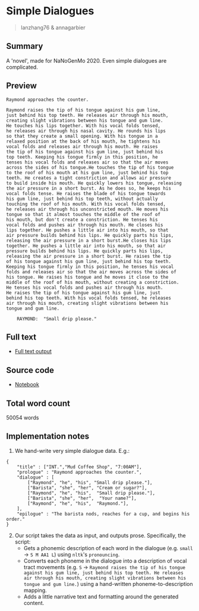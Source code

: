 # Simple Dialogues

> lanzhang76 & annagarbier


## Summary
A 'novel', made for NaNoGenMo 2020. Even simple dialogues are complicated.


## Preview

```
Raymond approaches the counter.

Raymond raises the tip of his tongue against his gum line,
just behind his top teeth. He releases air through his mouth,
creating slight vibrations between his tongue and gum line.
He touches his lips together. With his vocal folds tensed,
he releases air through his nasal cavity. He rounds his lips
so that they create a small opening. With his tongue in a
relaxed position at the back of his mouth, he tightens his
vocal folds and releases air through his mouth. He raises
the tip of his tongue against his gum line, just behind his
top teeth. Keeping his tongue firmly in this position, he
tenses his vocal folds and releases air so that the air moves
across the sides of his tongue.He touches the tip of his tongue
to the roof of his mouth at his gum line, just behind his top
teeth. He creates a tight constriction and allows air pressure
to build inside his mouth. He quickly lowers his tongue, releasing
the air pressure in a short burst. As he does so, he keeps his
vocal folds tense. He raises the blade of his tongue towards
his gum line, just behind his top teeth, without actually
touching the roof of his mouth. With his vocal folds tensed,
he releases air through his unconstricted mouth. He moves his
tongue so that it almost touches the middle of the roof of
his mouth, but don't create a constriction. He tenses his
vocal folds and pushes air through his mouth. He closes his
lips together. He pushes a little air into his mouth, so that
air pressure builds behind his lips. He quickly parts his lips,
releasing the air pressure in a short burst.He closes his lips
together. He pushes a little air into his mouth, so that air
pressure builds behind his lips. He quickly parts his lips,
releasing the air pressure in a short burst. He raises the tip
of his tongue against his gum line, just behind his top teeth.
Keeping his tongue firmly in this position, he tenses his vocal
folds and releases air so that the air moves across the sides of
his tongue. He raises his tongue and he moves it close to the
middle of the roof of his mouth, without creating a constriction.
He tenses his vocal folds and pushes air through his mouth.
He raises the tip of his tongue against his gum line, just
behind his top teeth. With his vocal folds tensed, he releases
air through his mouth, creating slight vibrations between his
tongue and gum line.

    RAYMOND:  "Small drip please."
```


## Full text
* [Full text output](https://raw.githubusercontent.com/annagarbier/simple_dialogues/master/novel.txt)


## Source code
* [Notebook](https://github.com/annagarbier/simple_dialogues/blob/master/generate_novel.ipynb)

## Total word count
50054 words

## Implementation notes

1. We hand-write very simple dialogue data. E.g.:

```
{
    "title" : ["INT.","Mud Coffee Shop", "7:00AM"],
    "prologue" : "Raymond approaches the counter.",
    "dialogue" : [
        ["Raymond", "he", "his", "Small drip please."],
        ["Barista", "she", "her", "Cream or sugar?"],
        ["Raymond", "he", "his",  "Small drip please."],
        ["Barista", "she", "her",  "Your name?"],
        ["Raymond", "he", "his",  "Raymond."],
    ],
    "epilogue" : "The barista nods, reaches for a cup, and begins his order."
}
```

2. Our script takes the data as input, and outputs prose. Specifically, the script:
    * Gets a phonemic description of each word in the dialogue (e.g. `small` -> `S M AA1 L`) using `nltk`'s `pronouncing`. 
    * Converts each phoneme in the dialogue into a description of vocal tract movements (e.g. `S` -> `Raymond raises the tip of his tongue against his gum line, just behind his top teeth. He releases air through his mouth, creating slight vibrations between his tongue and gum line.`) using a hand-written phoneme-to-description mapping.
    * Adds a little narrative text and formatting around the generated content.
